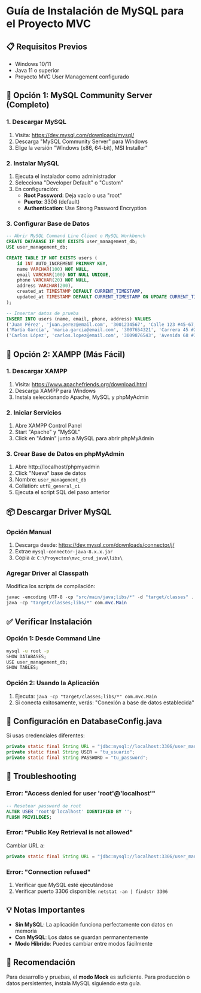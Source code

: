 # Guía de Instalación de MySQL para el Proyecto MVC

## 📋 **Requisitos Previos**
- Windows 10/11
- Java 11 o superior
- Proyecto MVC User Management configurado

## 🚀 **Opción 1: MySQL Community Server (Completo)**

### 1. Descargar MySQL
1. Visita: https://dev.mysql.com/downloads/mysql/
2. Descarga "MySQL Community Server" para Windows
3. Elige la versión "Windows (x86, 64-bit), MSI Installer"

### 2. Instalar MySQL
1. Ejecuta el instalador como administrador
2. Selecciona "Developer Default" o "Custom"
3. En configuración:
   - **Root Password**: Deja vacío o usa "root"
   - **Puerto**: 3306 (default)
   - **Authentication**: Use Strong Password Encryption

### 3. Configurar Base de Datos
```sql
-- Abrir MySQL Command Line Client o MySQL Workbench
CREATE DATABASE IF NOT EXISTS user_management_db;
USE user_management_db;

CREATE TABLE IF NOT EXISTS users (
    id INT AUTO_INCREMENT PRIMARY KEY,
    name VARCHAR(100) NOT NULL,
    email VARCHAR(100) NOT NULL UNIQUE,
    phone VARCHAR(20) NOT NULL,
    address VARCHAR(200),
    created_at TIMESTAMP DEFAULT CURRENT_TIMESTAMP,
    updated_at TIMESTAMP DEFAULT CURRENT_TIMESTAMP ON UPDATE CURRENT_TIMESTAMP
);

-- Insertar datos de prueba
INSERT INTO users (name, email, phone, address) VALUES 
('Juan Pérez', 'juan.perez@email.com', '3001234567', 'Calle 123 #45-67, Bogotá'),
('María García', 'maria.garcia@email.com', '3007654321', 'Carrera 45 #23-12, Medellín'),
('Carlos López', 'carlos.lopez@email.com', '3009876543', 'Avenida 68 #34-56, Cali');
```

## 🚀 **Opción 2: XAMPP (Más Fácil)**

### 1. Descargar XAMPP
1. Visita: https://www.apachefriends.org/download.html
2. Descarga XAMPP para Windows
3. Instala seleccionando Apache, MySQL y phpMyAdmin

### 2. Iniciar Servicios
1. Abre XAMPP Control Panel
2. Start "Apache" y "MySQL"
3. Click en "Admin" junto a MySQL para abrir phpMyAdmin

### 3. Crear Base de Datos en phpMyAdmin
1. Abre http://localhost/phpmyadmin
2. Click "Nueva" base de datos
3. Nombre: `user_management_db`
4. Collation: `utf8_general_ci`
5. Ejecuta el script SQL del paso anterior

## 📦 **Descargar Driver MySQL**

### Opción Manual
1. Descarga desde: https://dev.mysql.com/downloads/connector/j/
2. Extrae `mysql-connector-java-8.x.x.jar`
3. Copia a: `C:\Proyectos\mvc_crud_java\libs\`

### Agregar Driver al Classpath
Modifica los scripts de compilación:
```powershell
javac -encoding UTF-8 -cp "src/main/java;libs/*" -d "target/classes" ...
java -cp "target/classes;libs/*" com.mvc.Main
```

## ✅ **Verificar Instalación**

### Opción 1: Desde Command Line
```cmd
mysql -u root -p
SHOW DATABASES;
USE user_management_db;
SHOW TABLES;
```

### Opción 2: Usando la Aplicación
1. Ejecuta: `java -cp "target/classes;libs/*" com.mvc.Main`
2. Si conecta exitosamente, verás: "Conexión a base de datos establecida"

## 🔧 **Configuración en DatabaseConfig.java**

Si usas credenciales diferentes:
```java
private static final String URL = "jdbc:mysql://localhost:3306/user_management_db";
private static final String USER = "tu_usuario";
private static final String PASSWORD = "tu_password";
```

## 🚨 **Troubleshooting**

### Error: "Access denied for user 'root'@'localhost'"
```sql
-- Resetear password de root
ALTER USER 'root'@'localhost' IDENTIFIED BY '';
FLUSH PRIVILEGES;
```

### Error: "Public Key Retrieval is not allowed"
Cambiar URL a:
```java
private static final String URL = "jdbc:mysql://localhost:3306/user_management_db?allowPublicKeyRetrieval=true&useSSL=false";
```

### Error: "Connection refused"
1. Verificar que MySQL esté ejecutándose
2. Verificar puerto 3306 disponible: `netstat -an | findstr 3306`

## 💡 **Notas Importantes**

- **Sin MySQL**: La aplicación funciona perfectamente con datos en memoria
- **Con MySQL**: Los datos se guardan permanentemente
- **Modo Híbrido**: Puedes cambiar entre modos fácilmente

## 🎯 **Recomendación**

Para desarrollo y pruebas, el **modo Mock** es suficiente. 
Para producción o datos persistentes, instala MySQL siguiendo esta guía.
